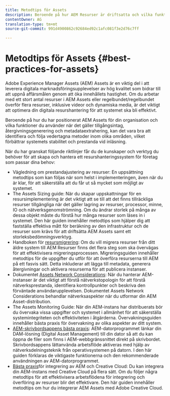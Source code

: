 ```yaml
---
title: Metodtips för Assets
description: Beroende på hur AEM Resurser är driftsatta och vilka funktioner du använder för materialintag, generering av återgivning och metadataextrahering, kan du identifiera och följa bästa praxis inom olika områden och förbättra systemets stabilitet och prestanda under inläsning avsevärt.
contentOwner: AG
translation-type: tm+mt
source-git-commit: 991d4900862c92684ed92c1afc081f3e2d76c7ff

---
```



# Metodtips för Assets {#best-practices-for-assets}

Adobe Experience Manager Assets (AEM) Assets är en viktig del i att leverera digitala marknadsföringsupplevelser av hög kvalitet som bidrar till att uppnå affärsmålen genom att öka innehållets hastighet. Om du arbetar med ett stort antal resurser i AEM Assets eller regelbundet/regelbundet överför flera resurser, inklusive videor och dynamiska media, är det viktigt att optimera din digitala resurshantering för att systemet ska bli effektivt.

Beroende på hur du har positionerat AEM Assets för din organisation och vilka funktioner du använder när det gäller tillgångsintag, återgivningsgenerering och metadataextrahering, kan det vara bra att identifiera och följa vedertagna metoder inom olika områden, vilket förbättrar systemets stabilitet och prestanda vid inläsning.

När du har granskat följande riktlinjer får du de kunskaper och verktyg du behöver för att skapa och hantera ett resurshanteringssystem för företag som passar dina behov:

* Vägledning om prestandajustering av resurser: En uppsättning metodtips som kan följas när som helst i implementeringen, även när du är klar, för att säkerställa att du får ut så mycket som möjligt av systemet.
* The Assets Sizing guide: När du skapar uppskattningar för en resursimplementering är det viktigt att se till att det finns tillräckliga resurser tillgängliga när det gäller lagring av resurser, processor, minne, IO och nätverksgenomströmning. Om du ändrar storlek på många av dessa objekt måste du förstå hur många resurser som läses in i systemet. Den här guiden innehåller metodtips som hjälper dig att fastställa effektiva mått för beräkning av den infrastruktur och de resurser som krävs för att driftsätta AEM Assets samt ett storleksbedömningsverktyg.
* Handboken för [resursmigrering](/help/assets/assets-migration-guide.md): Om du vill migrera resurser från ditt äldre system till AEM Resurser finns det flera steg som ska övervägas för att effektivisera migreringsprocessen. Migreringsguiden innehåller metodtips för de uppgifter du utför för att överföra resurserna till AEM på ett fasvis sätt. Detta inkluderar att lägga till metadata, generera återgivningar och aktivera resurserna för att publicera instanser.
* Dokumentet [Assets Network Considerations](/help/assets/assets-network-considerations.md): När du hanterar AEM-instanser är det viktigt att förstå nätverkstopologin för att förstå nätverksprestanda, identifiera kontrollpunkter och beskriva den förväntade användarupplevelsen. Dokumentet Assets Network Considerations behandlar nätverksaspekter när du utformar din AEM Asset-distribution.
* The Assets Monitoring Guide: När din AEM-instans har distribuerats bör du övervaka vissa uppgifter och systemet i allmänhet för att säkerställa systemintegriteten och effektiviteten i åtgärderna. Övervakningsguiden innehåller bästa praxis för övervakning av olika aspekter av ditt system.
* [AEM-skrivbordsappens bästa praxis](https://helpx.adobe.com/experience-manager/desktop-app/aem-desktop-app-best-practices.html): AEM-datorprogrammet länkar din DAM-lösning (Digital Asset Management) till din dator så att du kan öppna de filer som finns i AEM-webbgränssnittet direkt på skrivbordet. Skrivbordsappens lättanvända arbetsflöde aktiveras med hjälp av nätverksdelningsteknik från operativsystemen på datorn. I den här guiden förklaras de viktigaste funktionerna och den rekommenderade användningen av AEM-datorprogrammet.
* [Bästa praxis](/help/assets/aem-cc-integration-best-practices.md)för integrering av AEM och Creative Cloud: Du kan integrera din AEM-instans med Creative Cloud på flera sätt. Om du följer några metodtips för att effektivisera arbetsflödena för integrering och överföring av resurser blir det effektivare. Den här guiden innehåller metodtips om hur du integrerar AEM Assets med Adobe Creative Cloud.
